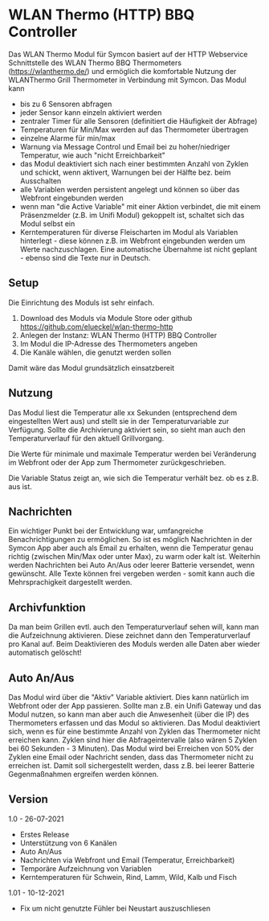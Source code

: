 # WLAN Thermo (HTTP) BBQ Controller 

Das WLAN Thermo Modul für Symcon basiert auf der HTTP Webservice Schnittstelle des WLAN Thermo BBQ Thermometers (https://wlanthermo.de/) und ermöglich die komfortable Nutzung der WLANThermo Grill Thermometer in Verbindung mit Symcon. Das Modul kann 

* bis zu 6 Sensoren abfragen
* jeder Sensor kann einzeln aktiviert werden 
* zentraler Timer für alle Sensoren (definitiert die Häufigkeit der Abfrage)
* Temperaturen für Min/Max werden auf das Thermometer übertragen
* einzelne Alarme für min/max
* Warnung via Message Control und Email bei zu hoher/niedriger Temperatur, wie auch "nicht Erreichbarkeit"
* das Modul deaktiviert sich nach einer bestimmten Anzahl von Zyklen und schickt, wenn aktivert, Warnungen bei der Hälfte bez. beim Ausschalten
* alle Variablen werden persistent angelegt und können so über das Webfront eingebunden werden
* wenn man "die Active Variable" mit einer Aktion verbindet, die mit einem Präsenzmelder (z.B. im Unifi Modul) gekoppelt ist, schaltet sich das Modul selbst ein
* Kerntemperaturen für diverse Fleischarten im Modul als Variablen hinterlegt - diese können z.B. im Webfront eingebunden werden um Werte nachzuschlagen. Eine automatische Übernahme ist nicht geplant - ebenso sind die Texte nur in Deutsch.

## Setup
Die Einrichtung des Moduls ist sehr einfach. 
1. Download des Moduls via Module Store oder github https://github.com/elueckel/wlan-thermo-http 
2. Anlegen der Instanz: WLAN Thermo (HTTP) BBQ Controller
3. Im Modul die IP-Adresse des Thermometers angeben
4. Die Kanäle wählen, die genutzt werden sollen

Damit wäre das Modul grundsätzlich einsatzbereit

## Nutzung
Das Modul liest die Temperatur alle xx Sekunden (entsprechend dem eingestellten Wert aus) und stellt sie in der Temperaturvariable zur Verfügung. Sollte die Archivierung aktiviert sein, so sieht man auch den Temperaturverlauf für den aktuell Grillvorgang. 

Die Werte für minimale und maximale Temperatur werden bei Veränderung im Webfront oder der App zum Thermometer zurückgeschrieben. 

Die Variable Status zeigt an, wie sich die Temperatur verhält bez. ob es z.B. aus ist.

## Nachrichten
Ein wichtiger Punkt bei der Entwicklung war, umfangreiche Benachrichtigungen zu ermöglichen. So ist es möglich Nachrichten in der Symcon App aber auch als Email zu erhalten, wenn die Temperatur genau richtig (zwischen Min/Max oder unter Max), zu warm oder kalt ist. 
Weiterhin werden Nachrichten bei Auto An/Aus oder leerer Batterie versendet, wenn gewünscht. 
Alle Texte können frei vergeben werden - somit kann auch die Mehrsprachigkeit dargestellt werden. 

## Archivfunktion
Da man beim Grillen evtl. auch den Temperaturverlauf sehen will, kann man die Aufzeichnung aktivieren. Diese zeichnet dann den Temperaturverlauf pro Kanal auf. Beim Deaktivieren des Moduls werden alle Daten aber wieder automatisch gelöscht!

## Auto An/Aus
Das Modul wird über die "Aktiv" Variable aktiviert. Dies kann natürlich im Webfront oder der App passieren. Sollte man z.B. ein Unifi Gateway und das Modul nutzen, so kann man aber auch die Anwesenheit (über die IP) des Thermometers erfassen und das Modul so aktivieren. 
Das Modul deaktiviert sich, wenn es für eine bestimmte Anzahl von Zyklen das Thermometer nicht erreichen kann. Zyklen sind hier die Abfrageintervalle (also wären 5 Zyklen bei 60 Sekunden - 3 Minuten). Das Modul wird bei Erreichen von 50% der Zyklen eine Email oder Nachricht senden, dass das Thermometer nicht zu erreichen ist. Damit soll sichergestellt werden, dass z.B. bei leerer Batterie Gegenmaßnahmen ergreifen werden können. 


## Version
1.0 - 26-07-2021
* Erstes Release
* Unterstützung von 6 Kanälen 
* Auto An/Aus
* Nachrichten via Webfront und Email (Temperatur, Erreichbarkeit)
* Temporäre Aufzeichnung von Variablen
* Kerntemperaturen für Schwein, Rind, Lamm, Wild, Kalb und Fisch

1.01 - 10-12-2021
* Fix um nicht genutzte Fühler bei Neustart auszuschliesen
